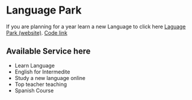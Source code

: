 # Language Park

  If you are planning for a year learn a new Language to click here [Laguage Park (website)](https://language-park-abudaud.netlify.app/). [Code link](https://github.com/ProgrammingHeroWC4/review-website-abudaudhossain)

## Available Service here
* Learn Language
* English for Intermedite
* Study a new language online 
* Top teacher teaching
* Spanish Course